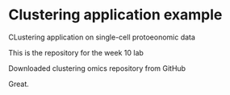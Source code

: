 # Clustering application example 
CLustering application on single-cell protoeonomic data

This is the repository for the week 10 lab

Downloaded clustering omics repository from GitHub

Great.
